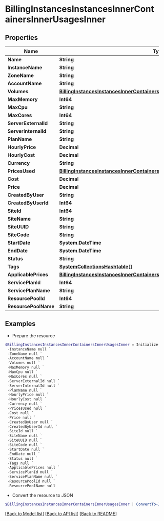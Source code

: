 # BillingInstancesInstancesInnerContainersInnerUsagesInner
## Properties

Name | Type | Description | Notes
------------ | ------------- | ------------- | -------------
**Name** | **String** |  | [optional] 
**InstanceName** | **String** |  | [optional] 
**ZoneName** | **String** |  | [optional] 
**AccountName** | **String** |  | [optional] 
**Volumes** | [**BillingInstancesInstancesInnerContainersInnerUsagesInnerVolumesInner[]**](BillingInstancesInstancesInnerContainersInnerUsagesInnerVolumesInner.md) |  | [optional] 
**MaxMemory** | **Int64** |  | [optional] 
**MaxCpu** | **String** |  | [optional] 
**MaxCores** | **Int64** |  | [optional] 
**ServerExternalId** | **String** |  | [optional] 
**ServerInternalId** | **String** |  | [optional] 
**PlanName** | **String** |  | [optional] 
**HourlyPrice** | **Decimal** |  | [optional] 
**HourlyCost** | **Decimal** |  | [optional] 
**Currency** | **String** |  | [optional] 
**PricesUsed** | [**BillingInstancesInstancesInnerContainersInnerUsagesInnerPricesUsedInner[]**](BillingInstancesInstancesInnerContainersInnerUsagesInnerPricesUsedInner.md) |  | [optional] 
**Cost** | **Decimal** |  | [optional] 
**Price** | **Decimal** |  | [optional] 
**CreatedByUser** | **String** |  | [optional] 
**CreatedByUserId** | **Int64** |  | [optional] 
**SiteId** | **Int64** |  | [optional] 
**SiteName** | **String** |  | [optional] 
**SiteUUID** | **String** |  | [optional] 
**SiteCode** | **String** |  | [optional] 
**StartDate** | **System.DateTime** |  | [optional] 
**EndDate** | **System.DateTime** |  | [optional] 
**Status** | **String** |  | [optional] 
**Tags** | [**SystemCollectionsHashtable[]**](SystemCollectionsHashtable.md) |  | [optional] 
**ApplicablePrices** | [**BillingInstancesInstancesInnerContainersInnerUsagesInnerApplicablePricesInner[]**](BillingInstancesInstancesInnerContainersInnerUsagesInnerApplicablePricesInner.md) |  | [optional] 
**ServicePlanId** | **Int64** |  | [optional] 
**ServicePlanName** | **String** |  | [optional] 
**ResourcePoolId** | **Int64** |  | [optional] 
**ResourcePoolName** | **String** |  | [optional] 

## Examples

- Prepare the resource
```powershell
$BillingInstancesInstancesInnerContainersInnerUsagesInner = Initialize-PSOpenAPIToolsBillingInstancesInstancesInnerContainersInnerUsagesInner  -Name null `
 -InstanceName null `
 -ZoneName null `
 -AccountName null `
 -Volumes null `
 -MaxMemory null `
 -MaxCpu null `
 -MaxCores null `
 -ServerExternalId null `
 -ServerInternalId null `
 -PlanName null `
 -HourlyPrice null `
 -HourlyCost null `
 -Currency null `
 -PricesUsed null `
 -Cost null `
 -Price null `
 -CreatedByUser null `
 -CreatedByUserId null `
 -SiteId null `
 -SiteName null `
 -SiteUUID null `
 -SiteCode null `
 -StartDate null `
 -EndDate null `
 -Status null `
 -Tags null `
 -ApplicablePrices null `
 -ServicePlanId null `
 -ServicePlanName null `
 -ResourcePoolId null `
 -ResourcePoolName null
```

- Convert the resource to JSON
```powershell
$BillingInstancesInstancesInnerContainersInnerUsagesInner | ConvertTo-JSON
```

[[Back to Model list]](../README.md#documentation-for-models) [[Back to API list]](../README.md#documentation-for-api-endpoints) [[Back to README]](../README.md)

